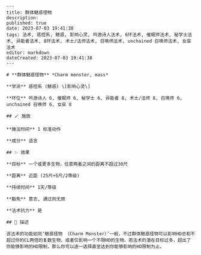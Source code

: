 
    ---
    title: 群体魅惑怪物
    description: 
    published: true
    date: 2023-07-03 19:41:38
    tags: 法术, 惑控系, 魅惑, 影响心灵, 吟游诗人法术, 6环法术, 催眠师法术, 秘学士法术, 异能者法术, 8环法术, 术士/法师法术, 召唤师法术, unchained 召唤师法术, 女巫法术
    editor: markdown
    dateCreated: 2023-07-03 19:41:38
    ---

    # **群体魅惑怪物** *Charm monster, mass*

    **学派** 惑控系 (魅惑) \[影响心灵\] 

    **环位** 吟游诗人 6, 催眠师 6, 秘学士 6, 异能者 8, 术士/法师 8, 召唤师 6, unchained 召唤师 6, 女巫 8

    ## 🪄 施放

    **施法时间** 1 标准动作

    **成分** 语言

    ## ✨ 效果 

    **目标** 一个或更多生物，任意两者之间的距离不超过30尺 

    **距离** 近距 (25尺+5尺/2等级)  

    **持续时间** 1天/等级 

    **豁免** 意志, 通过则无效

    **法术抗力** 是

    ## 📖 描述

    该法术的功能如同‘魅惑怪物 （Charm Monster）’一般，不过群体魅惑怪物可以影响HD总和不超过你的CL两倍的复数生物，或者仅影响一个不限HD的生物。若法术的潜在目标过多，超出了你能够影响的HD限制，那么你可以逐一选择直至达到你能够影响的HD限制为止。
    